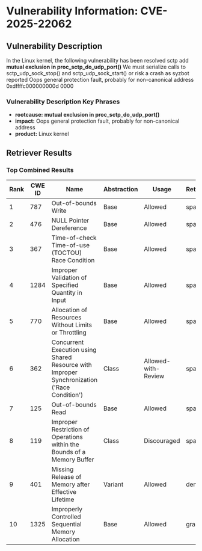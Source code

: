 # Vulnerability Information: CVE-2025-22062

## Vulnerability Description
In the Linux kernel, the following vulnerability has been resolved sctp add **mutual exclusion in proc_sctp_do_udp_port()** We must serialize calls to sctp_udp_sock_stop() and sctp_udp_sock_start() or risk a crash as syzbot reported Oops general protection fault, probably for non-canonical address 0xdffffc000000000d 0000

### Vulnerability Description Key Phrases
- **rootcause:** **mutual exclusion in proc_sctp_do_udp_port()**
- **impact:** Oops general protection fault, probably for non-canonical address
- **product:** Linux kernel

## Retriever Results

### Top Combined Results

| Rank | CWE ID | Name | Abstraction | Usage  | Retrievers | Individual Scores |
|------|--------|------|-------------|-------|------------|-------------------|
| 1 | 787 | Out-of-bounds Write | Base | Allowed | sparse | 0.189 |
| 2 | 476 | NULL Pointer Dereference | Base | Allowed | sparse | 0.184 |
| 3 | 367 | Time-of-check Time-of-use (TOCTOU) Race Condition | Base | Allowed | sparse | 0.183 |
| 4 | 1284 | Improper Validation of Specified Quantity in Input | Base | Allowed | sparse | 0.178 |
| 5 | 770 | Allocation of Resources Without Limits or Throttling | Base | Allowed | sparse | 0.173 |
| 6 | 362 | Concurrent Execution using Shared Resource with Improper Synchronization ('Race Condition') | Class | Allowed-with-Review | sparse | 0.172 |
| 7 | 125 | Out-of-bounds Read | Base | Allowed | sparse | 0.171 |
| 8 | 119 | Improper Restriction of Operations within the Bounds of a Memory Buffer | Class | Discouraged | sparse | 0.169 |
| 9 | 401 | Missing Release of Memory after Effective Lifetime | Variant | Allowed | dense | 0.564 |
| 10 | 1325 | Improperly Controlled Sequential Memory Allocation | Base | Allowed | graph | 0.003 |

